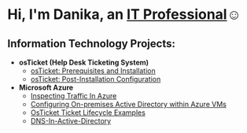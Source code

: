 <h1>Hi, I'm Danika, an <a href="https://linkedin.com/in/Josh">IT Professional</a>☺</h1>

<h2> Information Technology Projects:</h2>

- <b>osTicket (Help Desk Ticketing System)</b>
  - [osTicket: Prerequisites and Installation](https://github.com/Dmendozanv/osticket-prereqs)
  - [osTicket: Post-Installation Configuration](https://github.com/Dmendozanv/post-install-config)
- <b>Microsoft Azure</b>
  - [Inspecting Traffic In Azure](https://github.com/Dmendozanv/Inspecting-Network-Traffic-In-Azure)
  - [Configuring On-premises Active Directory within Azure VMs](https://github.com/Dmendozanv/Configuring-On-premises-Active-Directory-within-Azure-VMs)
  - [OsTicket Ticket Lifecycle Examples](https://github.com/Dmendozanv/OsTicket-Ticket-Lifecycle-Examples)
  - [DNS-In-Active-Directory](https://github.com/Dmendozanv/DNS-In-Active-Directory)
